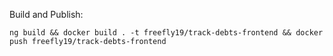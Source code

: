 Build and Publish:
```
ng build && docker build . -t freefly19/track-debts-frontend && docker push freefly19/track-debts-frontend
```
